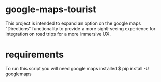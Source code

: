# google-maps-tourist
This project is intended to expand an option on the google maps "Directions" functionality to provide a more sight-seeing experience for integration on road trips for a more immersive UX.


# requirements

To run this script you will need google maps installed
$ pip install -U googlemaps


